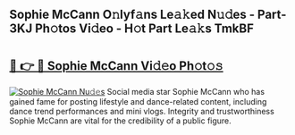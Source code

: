 ## Sophie McCann O𝚗lyf𝚊ns Le𝚊𝚔ed N𝚞𝚍es - Part-3KJ Ph𝚘tos Vi𝚍eo - H𝚘t Part Le𝚊𝚔s TmkBF

# <h2><a href="http://hf4dis.feru.top/?c=Sophie+McCann">🔗 👉 🔴 Sophie McCann Vi𝚍𝚎o Ph𝚘t𝚘𝚜</a></h2>

[![Sophie McCann Nu𝚍𝚎s](https://i.imgur.com/0TWrTi3.gif)](http://hf4dis.feru.top/?c=Sophie+McCann)
Social media star Sophie McCann who has gained fame for posting lifestyle and dance-related content, including dance trend performances and mini vlogs. Integrity and trustworthiness Sophie McCann are vital for the credibility of a public figure. 
